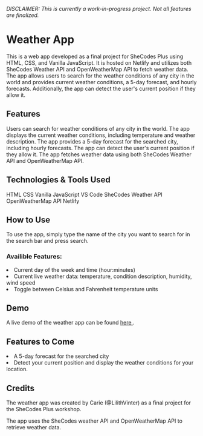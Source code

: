 <em> DISCLAIMER: This is currently a work-in-progress project. Not all features are finalized. </em>



<h1> Weather App </h1>
This is a web app developed as a final project for SheCodes Plus using HTML, CSS, and Vanilla JavaScript. It is hosted on Netlify and utilizes both SheCodes Weather API and OpenWeatherMap API to fetch weather data. The app allows users to search for the weather conditions of any city in the world and provides current weather conditions, a 5-day forecast, and hourly forecasts. Additionally, the app can detect the user's current position if they allow it.

<h2>Features</h2>
Users can search for weather conditions of any city in the world.
The app displays the current weather conditions, including temperature and weather description.
The app provides a 5-day forecast for the searched city, including hourly forecasts.
The app can detect the user's current position if they allow it.
The app fetches weather data using both SheCodes Weather API and OpenWeatherMap API.
<h2>Technologies & Tools Used </h2>
HTML
CSS
Vanilla JavaScript
VS Code
SheCodes Weather API
OpenWeatherMap API
Netlify

<h2>How to Use</h2>
To use the app, simply type the name of the city you want to search for in the search bar and press search.

<h3>Availible Features:</h3>
<li>Current day of the week and time (hour:minutes)</li>
<li> Current live weather data: temperature, condition description, humidity, wind speed</li>
<li>Toggle between Celsius and Fahrenheit temperature units</li>

<h2>Demo </h2>
A live demo of the weather app can be found <a href="https://carie-learning-to-code.netlify.app"> here </a>.

<h2>Features to Come</h2>
<li>
A 5-day forecast for the searched city
</li>
<li>
Detect your current position and display the weather conditions for your location.
</li>

<h2>Credits</h2>
The weather app was created by Carie (@LilithVinter) as a final project for the SheCodes Plus workshop.

The app uses the SheCodes weather API and OpenWeatherMap API to retrieve weather data.
